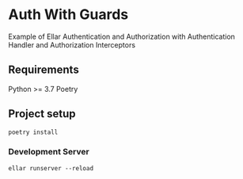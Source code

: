 # Auth With Guards
Example of Ellar Authentication and Authorization with Authentication Handler and Authorization Interceptors

## Requirements
Python >= 3.7
Poetry

## Project setup
```
poetry install
```

### Development Server
```
ellar runserver --reload
```
